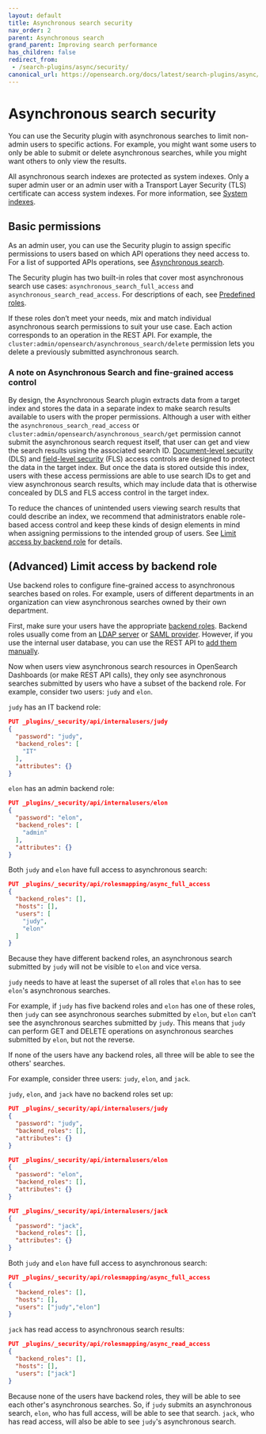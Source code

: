 ```yaml
---
layout: default
title: Asynchronous search security
nav_order: 2
parent: Asynchronous search
grand_parent: Improving search performance
has_children: false
redirect_from:
 - /search-plugins/async/security/
canonical_url: https://opensearch.org/docs/latest/search-plugins/async/security/
---
```


# Asynchronous search security

You can use the Security plugin with asynchronous searches to limit non-admin users to specific actions. For example, you might want some users to only be able to submit or delete asynchronous searches, while you might want others to only view the results.

All asynchronous search indexes are protected as system indexes. Only a super admin user or an admin user with a Transport Layer Security (TLS) certificate can access system indexes. For more information, see [System indexes]({{site.url}}{{site.baseurl}}/security/configuration/system-indices/).

## Basic permissions

As an admin user, you can use the Security plugin to assign specific permissions to users based on which API operations they need access to. For a list of supported APIs operations, see [Asynchronous search]({{site.url}}{{site.baseurl}}/).

The Security plugin has two built-in roles that cover most asynchronous search use cases: `asynchronous_search_full_access` and `asynchronous_search_read_access`. For descriptions of each, see [Predefined roles]({{site.url}}{{site.baseurl}}/security/access-control/users-roles#predefined-roles).

If these roles don’t meet your needs, mix and match individual asynchronous search permissions to suit your use case. Each action corresponds to an operation in the REST API. For example, the `cluster:admin/opensearch/asynchronous_search/delete` permission lets you delete a previously submitted asynchronous search.

### A note on Asynchronous Search and fine-grained access control

By design, the Asynchronous Search plugin extracts data from a target index and stores the data in a separate index to make search results available to users with the proper permissions. Although a user with either the `asynchronous_search_read_access` or `cluster:admin/opensearch/asynchronous_search/get` permission cannot submit the asynchronous search request itself, that user can get and view the search results using the associated search ID. [Document-level security]({{site.url}}{{site.baseurl}}/security/access-control/document-level-security) (DLS) and [field-level security]({{site.url}}{{site.baseurl}}/security/access-control/field-level-security) (FLS) access controls are designed to protect the data in the target index. But once the data is stored outside this index, users with these access permissions are able to use search IDs to get and view asynchronous search results, which may include data that is otherwise concealed by DLS and FLS access control in the target index.

To reduce the chances of unintended users viewing search results that could describe an index, we recommend that administrators enable role-based access control and keep these kinds of design elements in mind when assigning permissions to the intended group of users. See [Limit access by backend role](#advanced-limit-access-by-backend-role) for details.

## (Advanced) Limit access by backend role

Use backend roles to configure fine-grained access to asynchronous searches based on roles. For example, users of different departments in an organization can view asynchronous searches owned by their own department.

First, make sure your users have the appropriate [backend roles]({{site.url}}{{site.baseurl}}/security/access-control/index/). Backend roles usually come from an [LDAP server]({{site.url}}{{site.baseurl}}/security/configuration/ldap/) or [SAML provider]({{site.url}}{{site.baseurl}}/security/configuration/saml/). However, if you use the internal user database, you can use the REST API to [add them manually]({{site.url}}{{site.baseurl}}/security/access-control/api#create-user).

Now when users view asynchronous search resources in OpenSearch Dashboards (or make REST API calls), they only see asynchronous searches submitted by users who have a subset of the backend role.
For example, consider two users: `judy` and `elon`.

`judy` has an IT backend role:

```json
PUT _plugins/_security/api/internalusers/judy
{
  "password": "judy",
  "backend_roles": [
    "IT"
  ],
  "attributes": {}
}
```

`elon` has an admin backend role:

```json
PUT _plugins/_security/api/internalusers/elon
{
  "password": "elon",
  "backend_roles": [
    "admin"
  ],
  "attributes": {}
}
```

Both `judy` and `elon` have full access to asynchronous search:

```json
PUT _plugins/_security/api/rolesmapping/async_full_access
{
  "backend_roles": [],
  "hosts": [],
  "users": [
    "judy",
    "elon"
  ]
}
```

Because they have different backend roles, an asynchronous search submitted by `judy` will not be visible to `elon` and vice versa.

`judy` needs to have at least the superset of all roles that `elon` has to see `elon`'s asynchronous searches.

For example, if `judy` has five backend roles and `elon` has one of these roles, then `judy` can see asynchronous searches submitted by `elon`, but `elon` can’t see the asynchronous searches submitted by `judy`. This means that `judy` can perform GET and DELETE operations on asynchronous searches submitted by `elon`, but not the reverse.

If none of the users have any backend roles, all three will be able to see the others' searches.

For example, consider three users: `judy`, `elon`, and `jack`.

`judy`, `elon`, and `jack` have no backend roles set up:

```json
PUT _plugins/_security/api/internalusers/judy
{
  "password": "judy",
  "backend_roles": [],
  "attributes": {}
}
```

```json
PUT _plugins/_security/api/internalusers/elon
{
  "password": "elon",
  "backend_roles": [],
  "attributes": {}
}
```

```json
PUT _plugins/_security/api/internalusers/jack
{
  "password": "jack",
  "backend_roles": [],
  "attributes": {}
}
```

Both `judy` and `elon` have full access to asynchronous search:

```json
PUT _plugins/_security/api/rolesmapping/async_full_access
{
  "backend_roles": [],
  "hosts": [],
  "users": ["judy","elon"]
}
```

`jack` has read access to asynchronous search results:

```json
PUT _plugins/_security/api/rolesmapping/async_read_access
{
  "backend_roles": [],
  "hosts": [],
  "users": ["jack"]
}
```

Because none of the users have backend roles, they will be able to see each other's asynchronous searches. So, if `judy` submits an asynchronous search, `elon`, who has full access, will be able to see that search. `jack`, who has read access, will also be able to see `judy`'s asynchronous search.